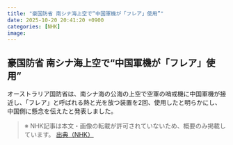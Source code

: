 ```yaml
---
title: "豪国防省 南シナ海上空で“中国軍機が「フレア」使用”"
date: 2025-10-20 20:41:20 +0900
categories: [NHK]
image: 
---
```

## 豪国防省 南シナ海上空で“中国軍機が「フレア」使用”

オーストラリア国防省は、南シナ海の公海の上空で空軍の哨戒機に中国軍機が接近し、「フレア」と呼ばれる熱と光を放つ装置を2回、使用したと明らかにし、中国側に懸念を伝えたと発表しました。

> ※ NHK記事は本文・画像の転載が許可されていないため、概要のみ掲載しています。
[出典（NHK）](http://www3.nhk.or.jp/news/html/20251021/k10014954241000.html)
